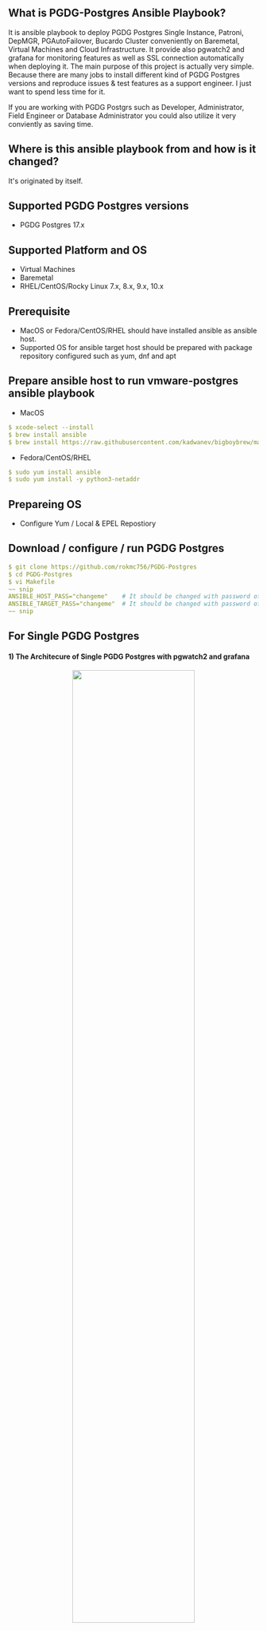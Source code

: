 ## What is PGDG-Postgres Ansible Playbook?
It is ansible playbook to deploy PGDG Postgres Single Instance, Patroni, DepMGR, PGAutoFailover, Bucardo Cluster conveniently on Baremetal, Virtual Machines and Cloud Infrastructure.
It provide also pgwatch2 and grafana for monitoring features as well as SSL connection automatically when deploying it.
The main purpose of this project is actually very simple. Because there are many jobs to install different kind of PGDG Postgres versions and reproduce issues & test features as a support
engineer. I just want to spend less time for it.

If you are working with PGDG Postgrs such as Developer, Administrator, Field Engineer or Database Administrator you could also utilize it very conviently as saving time.
## Where is this ansible playbook from and how is it changed?

It's originated by itself.
## Supported PGDG Postgres versions
* PGDG Postgres 17.x
## Supported Platform and OS
* Virtual Machines
* Baremetal
* RHEL/CentOS/Rocky Linux 7.x, 8.x, 9.x, 10.x
## Prerequisite
* MacOS or Fedora/CentOS/RHEL should have installed ansible as ansible host.
* Supported OS for ansible target host should be prepared with package repository configured such as yum, dnf and apt
## Prepare ansible host to run vmware-postgres ansible playbook
* MacOS
```yaml
$ xcode-select --install
$ brew install ansible
$ brew install https://raw.githubusercontent.com/kadwanev/bigboybrew/master/Library/Formula/sshpass.rb
```
* Fedora/CentOS/RHEL
```yaml
$ sudo yum install ansible
$ sudo yum install -y python3-netaddr
```
## Prepareing OS
* Configure Yum / Local & EPEL Repostiory
## Download / configure / run PGDG Postgres
```yaml
$ git clone https://github.com/rokmc756/PGDG-Postgres
$ cd PGDG-Postgres
$ vi Makefile
~~ snip
ANSIBLE_HOST_PASS="changeme"    # It should be changed with password of user in ansible host that vmware-postgres would be run.
ANSIBLE_TARGET_PASS="changeme"  # It should be changed with password of sudo user in managed nodes that vmware-postgres would be installed.
~~ snip
```
## For Single PGDG Postgres
#### 1) The Architecure of Single PGDG Postgres with pgwatch2 and grafana
<p align="center">
<img src="https://github.com/rokmc756/pgdg-postgres/blob/main/roles/pgwatch2/images/pgwatch2_architecture.png" width="70%" height="70%">
</p>

#### 2) Configure Inventory for Single PGDG Postgres
```yaml
$ vi ansible-hosts-rk9-single
[all:vars]
ssh_key_filename="id_rsa"
remote_machine_username="jomoon"
remote_machine_password="changeme"

[monitors]
rk9-node01 ansible_ssh_host=192.168.2.191

[slave]
rk9-node02  ansible_ssh_host=192.168.2.192

[workers]
rk9-node03 ansible_ssh_host=192.168.2.193
rk9-node04 ansible_ssh_host=192.168.2.194
rk9-node05 ansible_ssh_host=192.168.2.195
```

#### 3) Configure variables for Single PGDG Postgres
```yaml
$ vi roles/single/vars/main.yml
---
_ssl:
  ssl_dir: "{{ pgsql.base_dir }}/certs"
  ssl_days: 3660
  ssl_country: "KR"
  ssl_state: "Seoul"
  ssl_location: "Guro"
  ssl_organization: "GSS"
  ssl_organization_unit: "Tanzu"
  ssl_common_name: "jtest.pivotal.io"
  ssl_email: "jomoon@pivotal.io"
  enable: true
~~ snip
```
#### 4) Deploy Single PGDG Postgres
```yaml
$ dnf versionlock openssl-*                   # For openssl-3.0.7-27 in Rocky 9.x
$ make single r=disable s=security
$ make single r=install s=pkgs
$ make single r=init s=postgres
$ make single r=add s=user
$ make single r=enable s=ssl

or
$ make single r=install s=all
```
#### 5) Deploy PGWatch2 Web and Daemon
```yaml
$ make pgwatch2 r=install s=pkgs
$ make pgwatch2 r=install s=db
$ make pgwatch2 r=install s=pip
$ make pgwatch2 r=install s=web
$ make pgwatch2 r=install s=daemon

or
$ make pgwatch2 r=install s=all
```
- Open http://rk9-node01:8080 for PGWatch2
#### 6) Deploy Grafana and Prometheus
```yaml
$ make grafana r=install s=go
$ make grafana r=install s=pip
$ make grafana r=install s=prometheus
$ make grafana r=install s=grafana
$ make grafana r=enable s=ssl

or
$ make grafana r=install s=all
```
- Open https://rk9-node01:3000 for Grafana
- Open http://rk9-node01:8086 for InfluxDB

#### 7) Destroy PGWatch2/Grafana and Single PGDG-Postgres
```yaml
$ make single r=stop s=service
$ make single r=uninstall s=pkgs
$ make single r=enable s=security

or
$ make grafana r=uninstall s=all
$ make pgwatch2 r=uninstall s=all
$ make single r=uninstall s=all
```
## For Patroni Cluster
#### 1) The Architecture of Patroni Cluster
<p align="center">
<img src="https://github.com/rokmc756/pgdg-postgres/blob/main/roles/patroni/images/patroni_architecture.jpeg" width="70%" height="70%">
</p>

#### 2) Configure Inventory for Patroni Cluster
$ vi ansible-hosts-rk9-patroni
```yaml
[all:vars]
ssh_key_filename="id_rsa"
remote_machine_username="jomoon"              # Replace with sudo user of vmware-postgres administrator
remote_machine_password="changeme"            # Replace with password of sudo user

[control]
rk9-node01 ansible_ssh_host=192.168.2.191

[workers]
rk9-node01 ansible_ssh_host=192.168.2.191
rk9-node02 ansible_ssh_host=192.168.2.192
rk9-node03 ansible_ssh_host=192.168.2.193
rk9-node04 ansible_ssh_host=192.168.2.194
rk9-node05 ansible_ssh_host=192.168.2.195
```

#### 3) Configure Variables for Patroni Cluster
```yaml
$ vi roles/patroni/vars/main.yml
---
_ssl:
  ssl_dir: "{{ pgsql.base_dir }}/certs"
  ssl_days: 3660
  ssl_country: "KR"
  ssl_state: "Seoul"
  ssl_location: "Guro"
  ssl_organization: "GSS"
  ssl_organization_unit: "Tanzu"
  ssl_common_name: "jtest.pivotal.io"
  ssl_email: "jomoon@pivotal.io"


# vmware-postgres15-patroni-3.2.0-1.el9.x86_64.rpm
_patroni:
  major_version: "3"
  minor_version: "2"
  patch_version: "0"
  build_version: "1"
  os_version: el9
  arch_type: x86_64
  bin_type: rpm
  bin_path: "{{ common.pgsql_bin_dir }}/patroni"
  ctl_path: "{{ common.pgsql_bin_dir }}/patronictl"
  cluster_name: patclu01
  sync_mode: True
  with_pkgs: True
  enable_ssl: True
  # false is for pgbackrest, not found yet how does pgbackrest
  # interactive with synchronous mode in patroni cluster
  # sync_mode: on    # one of node will be a Sync Standby role


_etcd:
  major_version: "3"
  minor_version: "3"
  patch_version: "27"
  build_version: ""
  arch_type: x86_64
  os_version: el9
  bin_type: rpm
  download_bin: false
  blank: " "
  # etcd 3.4.x and 3.5.x does not work for vmware-postgres 15.x versions
~~ snip
```
#### 4) Deploy Patroni Cluster
```yaml
$ dnf versionlock openssl-*                   # For openssl-3.0.7-27 in Rocky 9.x
$ make hosts r=init

or
$ make patroni r=config s=firewall
$ make patroni r=install s=pkgs
$ make patroni r=install s=etcd
$ make patroni r=config s=env
$ make patroni r=enable s=ssl
$ make patroni r=install s=patroni
$ make patroni r=add s=user

or
$ make patroni r=install s=all

```
#### 5) Destroy Patroni Cluster
```yaml
$ make patroni r=stop s=service
$ make patroni r=uninstall s=pkgs
$ make patroni r=remove s=env
$ make patroni r=disable s=firewall

or
$ make patroni r=uninstall s=all
```
## For PGAutoFailover Cluster
#### 1) The Architecture
<p align="center">
<img src="https://github.com/rokmc756/PGDG-Postgres/blob/main/roles/pgautofailover/images/pgautofailover_architecture.svg" width="70%" height="70%">
</p>

#### 2) Configure Inventory
$ vi ansible-hosts-rk9-pgautofailover
```yaml
[all:vars]
ssh_key_filename="id_rsa"
remote_machine_username="jomoon"
remote_machine_password="changeme"

# For PGDG Postgres PGAutoFailover
[monitor]
rk9-node01 ansible_ssh_host=192.168.2.191

[primary]
rk9-node03 ansible_ssh_host=192.168.2.193

[secondary]
rk9-node04 ansible_ssh_host=192.168.2.194
rk9-node05 ansible_ssh_host=192.168.2.195

[workers]
rk9-node03 ansible_ssh_host=192.168.2.193
rk9-node04 ansible_ssh_host=192.168.2.194
rk9-node05 ansible_ssh_host=192.168.2.195
```

#### 3) Configure Variables for PGAutoFailover Cluster
```yaml
$ vi roles/pgautofailover/vars/main.yml
---
_pgfailover:
  monitor_database: monitor                           # Database names
  workers_database: ha
  app_database: appdb                                 # Application database name for replication
  bin_path: "{{ common.pgsql_bin_dir }}/"
  ctl_path: "{{ common.pgsql_bin_dir }}/"
  cluster_name: pgfailclu01
  sslmode: prefer   # require
  enable_ssl: true

_ssl:
  ssl_dir: "{{ pgsql.base_dir }}/certs"
  ssl_days: 3660
  ssl_country: "KR"
  ssl_state: "Seoul"
  ssl_location: "Guro"
  ssl_organization: "GSS"
  ssl_organization_unit: "Tanzu"
  ssl_common_name: "jtest.pivotal.io"
  ssl_email: "jomoon@pivotal.io"
  # enable_ssl_monitor: true
~~ snip
```
#### 4) Deploy PGAutoFailover Cluster
```yaml
$ dnf versionlock openssl-*                   # For openssl-3.0.7-27 in Rocky 9.x
$ make pgautofailover r=disable s=security
$ make pgautofailover r=install s=pkgs
$ make pgautofailover r=deploy s=monitor
$ make pgautofailover r=deploy s=primary
$ make pgautofailover r=deploy s=secondary
$ make pgautofailover r=add s=user

$ make pgautofailover r=create s=ssl c=key
$ make pgautofailover r=enable s=ssl c=monitor
$ make pgautofailover r=enable s=ssl c=workers

or
$ make pgautofailover r=install s=all
```

#### 5) Destroy PGAutoFailover Cluster
```yaml
$ make pgautofailover r=disable s=ssl c=workers
$ make pgautofailover r=disable s=ssl c=monitor
$ make pgautofailover r=stop s=service
$ make pgautofailover r=uninstall s=pkgs
$ make pgautofailover r=enable s=security

or
$ make pgautofailover r=uninstall s=all
```

## For Bucardo Multi Master
#### 1) The Architecture

<p align="center">
<img src="https://github.com/rokmc756/pgdg-postgres/blob/main/roles/bucardo/images/bucardo-architecture.png" width="70%" height="70%">
</p>

#### 2) Configure Inventory
$ vi ansible-hosts-rk9-bucardo
```yaml
[all:vars]
ssh_key_filename="id_rsa"
remote_machine_username="jomoon"
remote_machine_password="changeme"

[primary]
rk9-node01  ansible_ssh_host=192.168.2.191  her_name=tDBsrv1  tdb_name=tDB1  relgroup=tDBsrv1 db_list=tDB1,tDB2,tDB3,tDB4,tDB5

[secondary]
rk9-node02  ansible_ssh_host=192.168.2.192  her_name=tDBsrv2  tdb_name=tDB2  relgroup=tDBsrv2 db_list=tDB2,tDB3,tDB4,tDB5,tDB1
rk9-node03  ansible_ssh_host=192.168.2.193  her_name=tDBsrv3  tdb_name=tDB3  relgroup=tDBsrv3 db_list=tDB3,tDB4,tDB5,tDB1,tDB2
rk9-node04  ansible_ssh_host=192.168.2.194  her_name=tDBsrv4  tdb_name=tDB4  relgroup=tDBsrv4 db_list=tDB4,tDB5,tDB1,tDB2,tDB3
rk9-node05  ansible_ssh_host=192.168.2.195  her_name=tDBsrv5  tdb_name=tDB5  relgroup=tDBsrv5 db_list=tDB5,tDB1,tDB2,tDB3,tDB4
```

#### 3) Configure Variables for Bucardo Multi Master
```yaml
$ vi roles/pgautofailover/vars/main.yml
---
~~ snip
_bucardo:
  base_path: "/root"
  major_version: "5"
  minor_version: "6"
  patch_version: "0"
  build_version: ""
  os_version: el10
  arch_type: x86_64
  bin_type: tar.gz
  db_name: bucardo
  db_user: bucardo
  db_password: 'changeme'
  user: postgres
  group: postgres
  domain: "jtest.pivotal.io"
  download: false
  repo_url: ""
  download_url: ""
  dbinfo:
    - { db_name: "testdb",        db_user: "bucardo",  db_password: "changeme", attr_flags: "SUPERUSER,CREATEDB,CREATEROLE,INHERIT,LOGIN,REPLICATION" }
    - { db_name: "bucardo",       db_user: "bucardo",  db_password: "changeme", attr_flags: "SUPERUSER,CREATEDB,CREATEROLE,INHERIT,LOGIN,REPLICATION" }
    - { db_name: "pgsql_testdb",  db_user: "jomoon",   db_password: "changeme", attr_flags: "SUPERUSER,CREATEDB,CREATEROLE,INHERIT,LOGIN,REPLICATION" }

_dbix_safe:
  base_path: "/root"
  major_version: "1"
  minor_version: "2"
  patch_version: "5"
  build_version: ""
  os_version: el10
  arch_type: x86_64
  bin_type: tar.gz
  domain: "jtest.pivotal.io"
  download: false
  repo_url: ""
  download_url: ""
~~ snip
```

#### 4) Deploy Bucardo Multi master
```yaml
$ make bucardo r=enable s=repo
$ make bucardo r=install s=pkgs
$ make bucardo r=enable s=ssl
$ make bucardo r=cofig s=instance
$ make bucardo r=add s=user
$ make bucardo r=create s=table
$ make bucardo r=setup s=bin
$ make bucardo r=cofnig s=mmr
$ make bucardo r=insert s=data

or
$ make bucardo r=install s=all
```

#### 5) Destroy Bucarod Multi Master
```yaml
$ make bucardo r=uninit s=db
$ make bucardo r=uninstall s=pkgs
$ make bucardo r=disable s=repo

or
$ make bucardo r=uninstall s=all
```

## Planning
- [O] Need to fix SEGFAULT when enabling SSL for Patroni and PGAutoFailover - https://knowledge.broadcom.com/external/article/382919/master-panics-after-enabling-ssl-on-gree.html
- [ ] Change CentOS and Rocky Linux Mirror into Local Mirrors in Korea
- [ ] Add Monitoring Features With PGWatch2 and Grafana for Single Postgres, PGAutofailover and Patroni Cluster
- [ ] Add Additional Extensions Inlcuded in PGDG-Postgres Zip File
- [ ] Add Falut Talerence Feature with Keepalived for PGAutofailover and Patroni Cluster
- [ ] Add Load Balance Feature with HAProxy for PGAutofailover and Patroni Cluster

